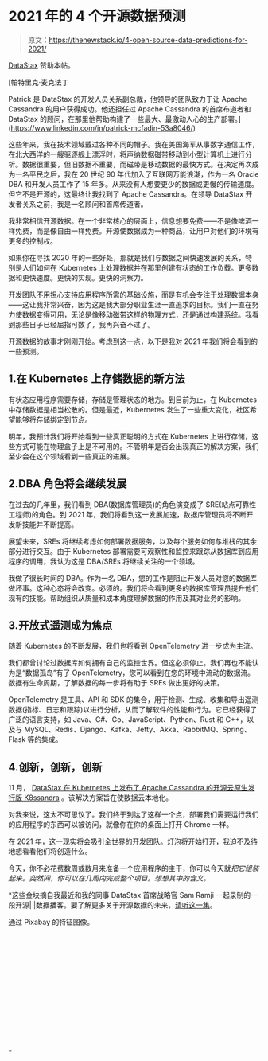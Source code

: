 # 2021 年的 4 个开源数据预测

> 原文：<https://thenewstack.io/4-open-source-data-predictions-for-2021/>

[DataStax](https://www.datastax.com/) 赞助本帖。

 [帕特里克·麦克法丁

Patrick 是 DataStax 的开发人员关系副总裁，他领导的团队致力于让 Apache Cassandra 的用户获得成功。他还担任过 Apache Cassandra 的首席布道者和 DataStax 的顾问，在那里他帮助构建了一些最大、最激动人心的生产部署。](https://www.linkedin.com/in/patrick-mcfadin-53a8046/) 

这些年来，我在技术领域戴过各种不同的帽子。我在美国海军从事数字通信工作，在北大西洋的一艘驱逐舰上漂浮时，将声纳数据磁带移动到小型计算机上进行分析。数据很重要，但旧数据不重要，而磁带是移动数据的最快方式。在决定再次成为一名平民之后，我在 20 世纪 90 年代加入了互联网万能浪潮，作为一名 Oracle DBA 和开发人员工作了 15 年多。从来没有人想要更少的数据或更慢的传输速度。但它不是开源的，这最终让我找到了 Apache Cassandra。在领导 DataStax 开发者关系之前，我是一名顾问和首席传道者。

我非常相信开源数据。在一个非常核心的层面上，信息想要免费——不是像啤酒一样免费，而是像自由一样免费。开源使数据成为一种商品，让用户对他们的环境有更多的控制权。

如果你在寻找 2020 年的一些好处，那就是我们与数据之间快速发展的关系，特别是人们如何在 Kubernetes 上处理数据并在那里创建有状态的工作负载。更多数据和更快速度。更快的实现。更快的洞察力。

开发团队不用担心支持应用程序所需的基础设施，而是有机会专注于处理数据本身——这让我非常兴奋，因为这是我大部分职业生涯一直追求的目标。我们一直在努力使数据变得可用，无论是像移动磁带这样的物理方式，还是通过构建系统。我看到那些日子已经屈指可数了，我再兴奋不过了。

开源数据的故事才刚刚开始。考虑到这一点，以下是我对 2021 年我们将会看到的一些预测。

## 1.在 Kubernetes 上存储数据的新方法

有状态应用程序需要存储，存储是管理状态的地方。到目前为止，在 Kubernetes 中存储数据是相当松散的。但是最近，Kubernetes 发生了一些重大变化，社区希望能够将存储绑定到节点。

明年，我预计我们将开始看到一些真正聪明的方式在 Kubernetes 上进行存储，这些方式可能在物理盒子上是不可用的。不管明年是否会出现真正的解决方案，我们至少会在这个领域看到一些真正的进展。

## 2.DBA 角色将会继续发展

在过去的几年里，我们看到 DBA(数据库管理员)的角色演变成了 SRE(站点可靠性工程师)的角色。到 2021 年，我们将看到这一发展加速，数据库管理员将不断开发新技能并不断提高。

展望未来，SREs 将继续考虑如何部署数据服务，以及每个服务如何与堆栈的其余部分进行交互。由于 Kubernetes 部署需要可观察性和监控来跟踪从数据库到应用程序的调用，我认为这是 DBA/SREs 将继续关注的一个领域。

我做了很长时间的 DBA。作为一名 DBA，您的工作是阻止开发人员对您的数据库做坏事。这种心态将会改变。必须的。我们将会看到更多的数据库管理员提升他们现有的技能。帮助组织从质量和成本角度理解数据的作用及其对业务的影响。

## 3.开放式遥测成为焦点

随着 Kubernetes 的不断发展，我们也将看到 OpenTelemetry 进一步成为主流。

我们都曾讨论过数据库如何拥有自己的监控世界。但这必须停止。我们再也不能认为是“数据孤岛”有了 OpenTelemetry，您可以看到在您的环境中流动的数据流。数据有生命周期，了解数据的每一步将有助于 SREs 做出更好的决策。

OpenTelemetry 是工具、API 和 SDK 的集合，用于检测、生成、收集和导出遥测数据(指标、日志和跟踪)以进行分析，从而了解软件的性能和行为。它已经获得了广泛的语言支持，如 Java、C#、Go、JavaScript、Python、Rust 和 C++，以及与 MySQL、Redis、Django、Kafka、Jetty、Akka、RabbitMQ、Spring、Flask 等的集成。

## 4.创新，创新，创新

11 月， [DataStax 在 Kubernetes 上发布了 Apache Cassandra 的开源云原生发行版 K8ssandra](https://www.datastax.com/press-release/datastax-releases-k8ssandra-cloud-native-data-kubernetes) 。该解决方案旨在使数据云本地化。

对我来说，这太不可思议了。我们终于到达了这样一个点，部署我们需要运行我们的应用程序的东西可以被访问，就像你在你的桌面上打开 Chrome 一样。

在 2021 年，这一现实将会吸引全世界的开发团队。灯泡将开始打开，我迫不及待地想看看他们将创造什么。

今天，你不必花费数周或数月来准备一个应用程序的主干，你可以今天就*把它组装起来。突然间，你可以在几周内完成整个项目。想想其中的含义。*

 *这些金块摘自我最近和我的同事 DataStax 首席战略官 Sam Ramji 一起录制的一段开源| |数据播客。要了解更多关于开源数据的未来，[请听这一集](https://www.datastax.com/resources/podcast/open-source-data)。

通过 Pixabay 的特征图像。

<svg xmlns:xlink="http://www.w3.org/1999/xlink" viewBox="0 0 68 31" version="1.1"><title>Group</title> <desc>Created with Sketch.</desc></svg>*